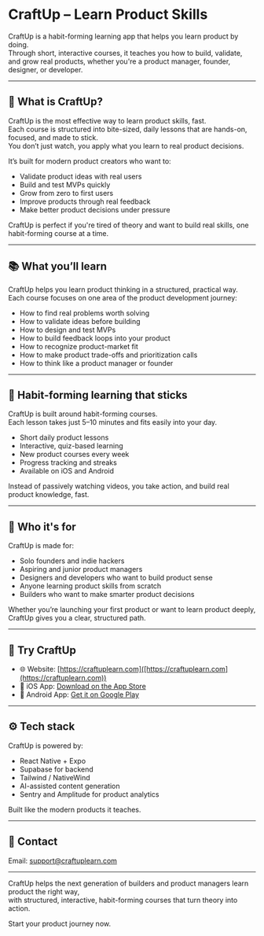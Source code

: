 # CraftUp – Learn Product Skills

CraftUp is a habit-forming learning app that helps you learn product by doing.  
Through short, interactive courses, it teaches you how to build, validate, and grow real products, whether you're a product manager, founder, designer, or developer.

---

## 🚀 What is CraftUp?

CraftUp is the most effective way to learn product skills, fast.  
Each course is structured into bite-sized, daily lessons that are hands-on, focused, and made to stick.  
You don’t just watch, you apply what you learn to real product decisions.

It’s built for modern product creators who want to:

- Validate product ideas with real users
- Build and test MVPs quickly
- Grow from zero to first users
- Improve products through real feedback
- Make better product decisions under pressure

CraftUp is perfect if you're tired of theory and want to build real skills, one habit-forming course at a time.

---

## 📚 What you’ll learn

CraftUp helps you learn product thinking in a structured, practical way.  
Each course focuses on one area of the product development journey:

- How to find real problems worth solving
- How to validate ideas before building
- How to design and test MVPs
- How to build feedback loops into your product
- How to recognize product-market fit
- How to make product trade-offs and prioritization calls
- How to think like a product manager or founder

---

## 🔁 Habit-forming learning that sticks

CraftUp is built around habit-forming courses.  
Each lesson takes just 5–10 minutes and fits easily into your day.

- Short daily product lessons
- Interactive, quiz-based learning
- New product courses every week
- Progress tracking and streaks
- Available on iOS and Android

Instead of passively watching videos, you take action, and build real product knowledge, fast.

---

## 🧠 Who it's for

CraftUp is made for:
- Solo founders and indie hackers
- Aspiring and junior product managers
- Designers and developers who want to build product sense
- Anyone learning product skills from scratch
- Builders who want to make smarter product decisions

Whether you’re launching your first product or want to learn product deeply, CraftUp gives you a clear, structured path.

---

## 📲 Try CraftUp

- 🌐 Website: [https://craftuplearn.com]([https://craftuplearn.com](https://craftuplearn.com))
- 📱 iOS App: [Download on the App Store]([https://apps.apple.com/us/app/craftup-learn-product-skills/id6748829614](https://apps.apple.com/us/app/craftup-learn-product-skills/id6748829614))
- 🤖 Android App: [Get it on Google Play]([https://play.google.com/store/apps/details?id=com.andreamezzadra.craftup](https://play.google.com/store/apps/details?id=com.andreamezzadra.craftup))

---

## ⚙️ Tech stack

CraftUp is powered by:
- React Native + Expo
- Supabase for backend
- Tailwind / NativeWind
- AI-assisted content generation
- Sentry and Amplitude for product analytics

Built like the modern products it teaches.

---

## 💬 Contact

Email: [support@craftuplearn.com](mailto:support@craftuplearn.com)

---

CraftUp helps the next generation of builders and product managers learn product the right way,  
with structured, interactive, habit-forming courses that turn theory into action.

Start your product journey now.
